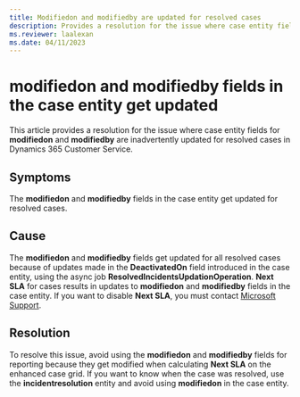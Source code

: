 ```yaml
---
title: Modifiedon and modifiedby are updated for resolved cases
description: Provides a resolution for the issue where case entity fields for modifiedon and modifiedby are inadvertently updated for resolved cases in Dynamics 365 Customer Service.
ms.reviewer: laalexan
ms.date: 04/11/2023
---
```

# modifiedon and modifiedby fields in the case entity get updated

This article provides a resolution for the issue where case entity fields for **modifiedon** and **modifiedby** are inadvertently updated for resolved cases in Dynamics 365 Customer Service.

## Symptoms

The **modifiedon** and **modifiedby** fields in the case entity get updated for resolved cases.

## Cause

The **modifiedon** and **modifiedby** fields get updated for all resolved cases because of updates made in the **DeactivatedOn** field introduced in the case entity, using the async job **ResolvedIncidentsUpdationOperation**. **Next SLA** for cases results in updates to **modifiedon** and **modifiedby** fields in the case entity. If you want to disable **Next SLA**, you must contact [Microsoft Support](https://support.microsoft.com/).

## Resolution

To resolve this issue, avoid using the **modifiedon** and **modifiedby** fields for reporting because they get modified when calculating **Next SLA** on the enhanced case grid. If you want to know when the case was resolved, use the **incidentresolution** entity and avoid using **modifiedon** in the case entity.
